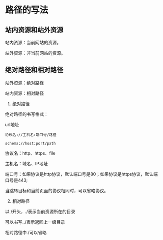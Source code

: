 # 路径的写法

## 站内资源和站外资源

站内资源：当前网站的资源。

站外资源：非当前网站的资源。

## 绝对路径和相对路径

站外资源：绝对路径

站内资源：相对路径

1. 绝对路径

绝对路径的书写格式：

url地址

```
协议名://主机名:端口号/路径

schema://host:port/path
```

协议名：http、https、file

主机名：域名、IP地址

端口号：如果协议是http协议，默认端口号是80；如果协议是https协议，默认端口号是443;

当跳转目标和当前页面的协议相同时，可以省略协议。

2. 相对路径

以./开头，./表示当前资源所在的目录

可以书写../表示返回上一级目录

相对路径中./可以省略

